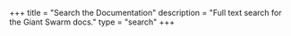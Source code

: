 +++
title = "Search the Documentation"
description = "Full text search for the Giant Swarm docs."
type = "search"
+++
